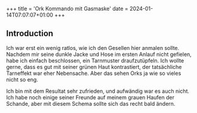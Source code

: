 +++
title = 'Ork Kommando mit Gasmaske'
date = 2024-01-14T07:07:07+01:00
+++
## Introduction
Ich war erst ein wenig ratlos, wie ich den Gesellen hier anmalen sollte. Nachdem mir seine dunkle Jacke und Hose im ersten Anlauf
nicht gefielen, habe ich einfach beschlossen, ein Tarnmuster draufzutüpfeln. Ich wollte gerne, dass es gut mit seiner grünen Haut
kontrastiert, der tatsächliche Tarneffekt war eher Nebensache. Aber das sehen Orks ja wie so vieles nicht so eng. 

Ich bin mit dem Resultat sehr zufrieden, und aufwändig war es auch nicht. Ich habe noch einige seiner Freunde auf meinem grauen Haufen 
der Schande, aber mit diesem Schema sollte sich das recht bald ändern.